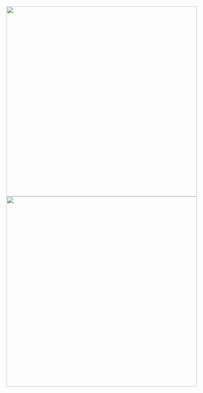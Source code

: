<img src="https://res.cloudinary.com/djnhw4aey/image/upload/v1649005711/mongo_node_osilwz.png" width=500>

<img src="https://res.cloudinary.com/djnhw4aey/image/upload/v1649006051/mongodb_jt0hpt.png" width=500>
